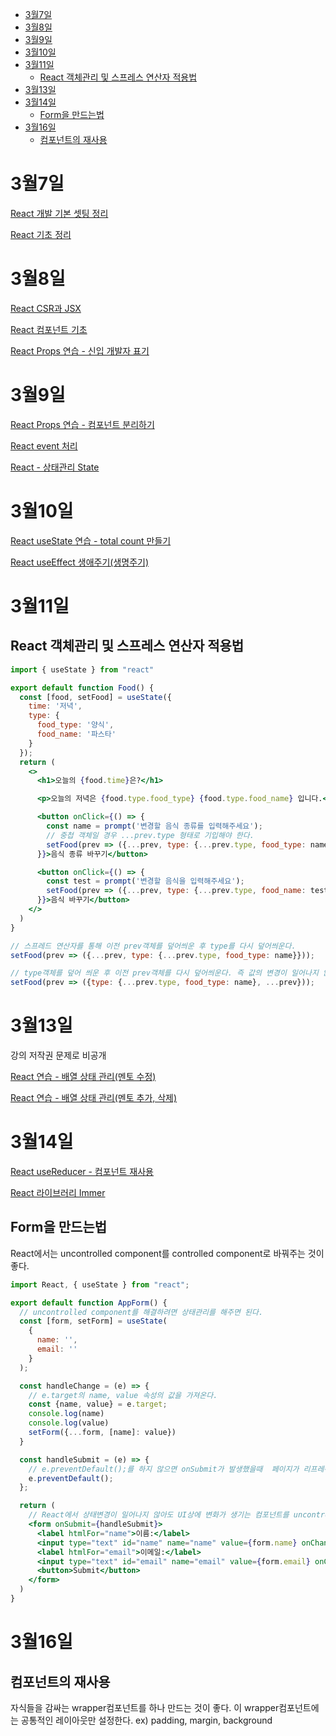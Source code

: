 - [3월7일](#3월7일)
- [3월8일](#3월8일)
- [3월9일](#3월9일)
- [3월10일](#3월10일)
- [3월11일](#3월11일)
  - [React 객체관리 및 스프레스 연산자 적용법](#react-객체관리-및-스프레스-연산자-적용법)
- [3월13일](#3월13일)
- [3월14일](#3월14일)
  - [Form을 만드는법](#form을-만드는법)
- [3월16일](#3월16일)
  - [컴포넌트의 재사용](#컴포넌트의-재사용)

# 3월7일
[React 개발 기본 셋팅 정리](https://velog.io/@wonxx777/React-%EA%B0%9C%EB%B0%9C-%EA%B8%B0%EB%B3%B8-%EC%85%8B%ED%8C%85)

[React 기초 정리](https://velog.io/@wonxx777/React-%EA%B8%B0%EC%B4%88)

# 3월8일
[React CSR과 JSX](https://velog.io/@wonxx777/React-CSR%EA%B3%BC-JSX)

[React 컴포넌트 기초](https://velog.io/@wonxx777/React-%EC%BB%B4%ED%8F%AC%EB%84%8C%ED%8A%B8-%EA%B8%B0%EC%B4%88)

[React Props 연습 - 신입 개발자 표기](https://velog.io/@wonxx777/React-Props-%EC%97%B0%EC%8A%B5-%EC%8B%A0%EC%9E%85-%EA%B0%9C%EB%B0%9C%EC%9E%90-%ED%91%9C%EA%B8%B0)

# 3월9일
[React Props 연습 - 컴포넌트 분리하기](https://velog.io/@wonxx777/React-Props-%EC%97%B0%EC%8A%B5-%EC%BB%B4%ED%8F%AC%EB%84%8C%ED%8A%B8-%EB%B6%84%EB%A6%AC%ED%95%98%EA%B8%B0)

[React event 처리](https://velog.io/@wonxx777/React-event-%EC%B2%98%EB%A6%AC)

[React - 상태관리 State](https://velog.io/@wonxx777/React-%EC%83%81%ED%83%9C%EA%B4%80%EB%A6%AC-State)

# 3월10일
[React useState 연습 - total count 만들기](https://velog.io/@wonxx777/React-useState-%EC%97%B0%EC%8A%B5-total-count-%EB%A7%8C%EB%93%A4%EA%B8%B0)

[React useEffect 생애주기(생명주기)](https://velog.io/@wonxx777/React-useEffect-%EC%83%9D%EC%95%A0%EC%A3%BC%EA%B8%B0%EC%83%9D%EB%AA%85%EC%A3%BC%EA%B8%B0)

# 3월11일
## React 객체관리 및 스프레스 연산자 적용법

```jsx
import { useState } from "react"

export default function Food() {
  const [food, setFood] = useState({
    time: '저녁',
    type: {
      food_type: '양식',
      food_name: '파스타'
    }
  });
  return (
    <>
      <h1>오늘의 {food.time}은?</h1>

      <p>오늘의 저녁은 {food.type.food_type} {food.type.food_name} 입니다.</p>

      <button onClick={() => {
        const name = prompt('변경할 음식 종류를 입력해주세요');
        // 중첩 객체일 경우 ...prev.type 형태로 기입해야 한다.
        setFood(prev => ({...prev, type: {...prev.type, food_type: name}}));
      }}>음식 종류 바꾸기</button>

      <button onClick={() => {
        const test = prompt('변경할 음식을 입력해주세요');
        setFood(prev => ({...prev, type: {...prev.type, food_name: test}}))
      }}>음식 바꾸기</button>
    </>
  )
}
```

```jsx
// 스프레드 연산자를 통해 이전 prev객체를 덮어씌운 후 type를 다시 덮어씌운다.
setFood(prev => ({...prev, type: {...prev.type, food_type: name}}));

// type객체를 덮어 씌운 후 이전 prev객체를 다시 덮어씌운다. 즉 값의 변경이 일어나지 않는다.
setFood(prev => ({type: {...prev.type, food_type: name}, ...prev}));
```

# 3월13일
강의 저작권 문제로 비공개

[React 연습 - 배열 상태 관리(멘토 수정)](https://velog.io/@wonxx777/React-%EC%97%B0%EC%8A%B5-%EB%B0%B0%EC%97%B4-%EC%83%81%ED%83%9C-%EA%B4%80%EB%A6%AC)

[React 연습 - 배열 상태 관리(멘토 추가, 삭제)](https://velog.io/@wonxx777/React-%EC%97%B0%EC%8A%B5-%EB%B0%B0%EC%97%B4-%EC%83%81%ED%83%9C-%EA%B4%80%EB%A6%AC%EB%A9%98%ED%86%A0-%EC%B6%94%EA%B0%80-%EC%82%AD%EC%A0%9C)


# 3월14일

[React useReducer - 컴포넌트 재사용](https://velog.io/@wonxx777/React-useReducer-%EC%BB%B4%ED%8F%AC%EB%84%8C%ED%8A%B8-%EC%9E%AC%EC%82%AC%EC%9A%A9)

[React 라이브러리 Immer](https://velog.io/@wonxx777/React-%EB%9D%BC%EC%9D%B4%EB%B8%8C%EB%9F%AC%EB%A6%AC-Immer)

## Form을 만드는법
React에서는 uncontrolled component를 controlled component로 바꿔주는 것이 좋다. 

```jsx
import React, { useState } from "react";

export default function AppForm() {
  // uncontrolled component를 해결하려면 상태관리를 해주면 된다.
  const [form, setForm] = useState(
    {
      name: '',
      email: ''
    }
  );

  const handleChange = (e) => {
    // e.target의 name, value 속성의 값을 가져온다.
    const {name, value} = e.target;
    console.log(name)
    console.log(value)
    setForm({...form, [name]: value})
  }

  const handleSubmit = (e) => {
    // e.preventDefault();를 하지 않으면 onSubmit가 발생했을때  페이지가 리프레쉬 된다.
    e.preventDefault();
  };

  return (
    // React에서 상태변경이 일어나지 않아도 UI상에 변화가 생기는 컴포넌트를 uncontrolled component(통제되지 않는 컴포넌트)라고 한다.
    <form onSubmit={handleSubmit}>
      <label htmlFor="name">이름:</label>
      <input type="text" id="name" name="name" value={form.name} onChange={handleChange} />
      <label htmlFor="email">이메일:</label>
      <input type="text" id="email" name="email" value={form.email} onChange={handleChange} />
      <button>Submit</button>
    </form>
  )
}
```

# 3월16일
## 컴포넌트의 재사용
자식들을 감싸는 wrapper컴포넌트를 하나 만드는 것이 좋다. 이 wrapper컴포넌트에는 공통적인 레이아웃만 설정한다. ex) padding, margin, background